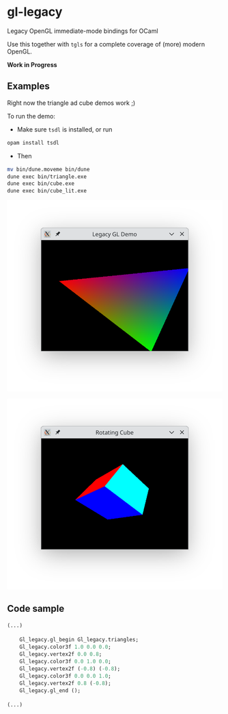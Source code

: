 # gl-legacy

Legacy OpenGL immediate-mode bindings for OCaml

Use this together with `tgls` for a complete coverage of (more) modern OpenGL.

__Work in Progress__

## Examples

Right now the triangle ad cube demos work ;)

To run the demo:

* Make sure `tsdl` is installed, or run
```bash
opam install tsdl
```

* Then

```bash
mv bin/dune.moveme bin/dune
dune exec bin/triangle.exe
dune exec bin/cube.exe
dune exec bin/cube_lit.exe
```

![triangle](triangle.png)

![cube](cube.png)

## Code sample

```ocaml
(...)

    Gl_legacy.gl_begin Gl_legacy.triangles;
    Gl_legacy.color3f 1.0 0.0 0.0;
    Gl_legacy.vertex2f 0.0 0.8;
    Gl_legacy.color3f 0.0 1.0 0.0;
    Gl_legacy.vertex2f (-0.8) (-0.8);
    Gl_legacy.color3f 0.0 0.0 1.0;
    Gl_legacy.vertex2f 0.8 (-0.8);
    Gl_legacy.gl_end ();

(...)
```
